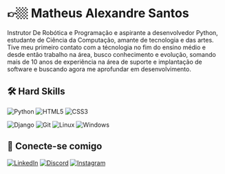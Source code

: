 
# 👉🏼 Matheus Alexandre Santos

Instrutor De Robótica e Programação e aspirante a desenvolvedor Python, estudante de Ciência da Computação, amante de tecnologia e das artes. Tive meu primeiro contato com a técnologia no fim do ensino médio e desde então trabalho na área, busco conhecimento e evolução, somando mais de 10 anos de experiência na área de suporte e implantação de software e buscando agora me aprofundar em desenvolvimento.




## 🛠 Hard Skills

![Python](https://img.shields.io/badge/python-3670A0?style=for-the-badge&logo=python&logoColor=ffdd54)
![HTML5](https://img.shields.io/badge/HTML5-E34F26?style=for-the-badge&logo=html5&logoColor=white)
![CSS3](https://img.shields.io/badge/CSS3-1572B6?style=for-the-badge&logo=css3&logoColor=white)

![Django](https://img.shields.io/badge/django-%23092E20.svg?style=for-the-badge&logo=django&logoColor=white)
![Git](https://img.shields.io/badge/GIT-E44C30?style=for-the-badge&logo=git&logoColor=white)
![Linux](https://img.shields.io/badge/Linux-000?style=for-the-badge&logo=linux&logoColor=FCC624)
![Windows](https://img.shields.io/badge/Windows-000?style=for-the-badge&logo=windows&logoColor=2CA5E0)





## 🔗 Conecte-se comigo
[![LinkedIn](https://img.shields.io/badge/LinkedIn-0077B5?style=for-the-badge&logo=linkedin&logoColor=white)](https://www.linkedin.com/in/matheus-alexandre-santos/) 
[![Discord](https://img.shields.io/badge/Discord-7289DA?style=for-the-badge&logo=discord&logoColor=white)](https://discord.com/channels/@eomathews/)
[![Instagram](https://img.shields.io/badge/-Instagram-%23E4405F?style=for-the-badge&logo=instagram&logoColor=white)](https://www.instagram.com/sadhmath/)